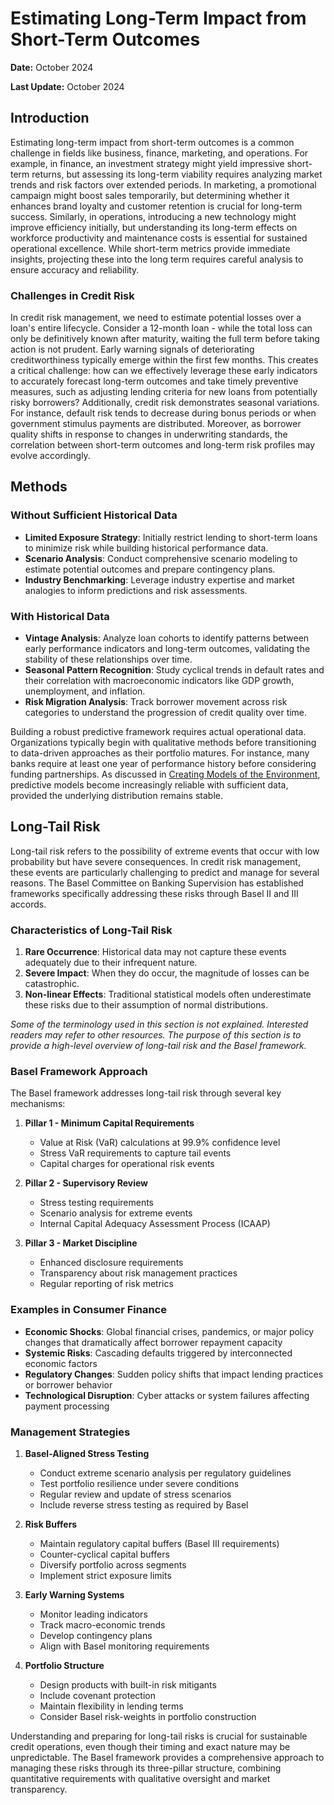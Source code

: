 # Estimating Long-Term Impact from Short-Term Outcomes

**Date:** October 2024

**Last Update:** October 2024

## Introduction

Estimating long-term impact from short-term outcomes is a common challenge in fields like business, finance, marketing, and operations. For example, in finance, an investment strategy might yield impressive short-term returns, but assessing its long-term viability requires analyzing market trends and risk factors over extended periods. In marketing, a promotional campaign might boost sales temporarily, but determining whether it enhances brand loyalty and customer retention is crucial for long-term success. Similarly, in operations, introducing a new technology might improve efficiency initially, but understanding its long-term effects on workforce productivity and maintenance costs is essential for sustained operational excellence. While short-term metrics provide immediate insights, projecting these into the long term requires careful analysis to ensure accuracy and reliability.

### Challenges in Credit Risk

In credit risk management, we need to estimate potential losses over a loan's entire lifecycle. Consider a 12-month loan - while the total loss can only be definitively known after maturity, waiting the full term before taking action is not prudent. Early warning signals of deteriorating creditworthiness typically emerge within the first few months. This creates a critical challenge: how can we effectively leverage these early indicators to accurately forecast long-term outcomes and take timely preventive measures, such as adjusting lending criteria for new loans from potentially risky borrowers? Additionally, credit risk demonstrates seasonal variations. For instance, default risk tends to decrease during bonus periods or when government stimulus payments are distributed. Moreover, as borrower quality shifts in response to changes in underwriting standards, the correlation between short-term outcomes and long-term risk profiles may evolve accordingly.

## Methods

### Without Sufficient Historical Data

- **Limited Exposure Strategy**: Initially restrict lending to short-term loans to minimize risk while building historical performance data.
- **Scenario Analysis**: Conduct comprehensive scenario modeling to estimate potential outcomes and prepare contingency plans.
- **Industry Benchmarking**: Leverage industry expertise and market analogies to inform predictions and risk assessments.

### With Historical Data

- **Vintage Analysis**: Analyze loan cohorts to identify patterns between early performance indicators and long-term outcomes, validating the stability of these relationships over time.
- **Seasonal Pattern Recognition**: Study cyclical trends in default rates and their correlation with macroeconomic indicators like GDP growth, unemployment, and inflation.
- **Risk Migration Analysis**: Track borrower movement across risk categories to understand the progression of credit quality over time.

Building a robust predictive framework requires actual operational data. Organizations typically begin with qualitative methods before transitioning to data-driven approaches as their portfolio matures. For instance, many banks require at least one year of performance history before considering funding partnerships. As discussed in [Creating Models of the Environment](environment_models.md), predictive models become increasingly reliable with sufficient data, provided the underlying distribution remains stable.

## Long-Tail Risk

Long-tail risk refers to the possibility of extreme events that occur with low probability but have severe consequences. In credit risk management, these events are particularly challenging to predict and manage for several reasons. The Basel Committee on Banking Supervision has established frameworks specifically addressing these risks through Basel II and III accords.

### Characteristics of Long-Tail Risk

1. **Rare Occurrence**: Historical data may not capture these events adequately due to their infrequent nature.
2. **Severe Impact**: When they do occur, the magnitude of losses can be catastrophic.
3. **Non-linear Effects**: Traditional statistical models often underestimate these risks due to their assumption of normal distributions.

*Some of the terminology used in this section is not explained. Interested readers may refer to other resources. The purpose of this section is to provide a high-level overview of long-tail risk and the Basel framework.*

### Basel Framework Approach

The Basel framework addresses long-tail risk through several key mechanisms:

1. **Pillar 1 - Minimum Capital Requirements**
   - Value at Risk (VaR) calculations at 99.9% confidence level
   - Stress VaR requirements to capture tail events
   - Capital charges for operational risk events

2. **Pillar 2 - Supervisory Review**
   - Stress testing requirements
   - Scenario analysis for extreme events
   - Internal Capital Adequacy Assessment Process (ICAAP)

3. **Pillar 3 - Market Discipline**
   - Enhanced disclosure requirements
   - Transparency about risk management practices
   - Regular reporting of risk metrics

### Examples in Consumer Finance

- **Economic Shocks**: Global financial crises, pandemics, or major policy changes that dramatically affect borrower repayment capacity
- **Systemic Risks**: Cascading defaults triggered by interconnected economic factors
- **Regulatory Changes**: Sudden policy shifts that impact lending practices or borrower behavior
- **Technological Disruption**: Cyber attacks or system failures affecting payment processing

### Management Strategies

1. **Basel-Aligned Stress Testing**
   - Conduct extreme scenario analysis per regulatory guidelines
   - Test portfolio resilience under severe conditions
   - Regular review and update of stress scenarios
   - Include reverse stress testing as required by Basel

2. **Risk Buffers**
   - Maintain regulatory capital buffers (Basel III requirements)
   - Counter-cyclical capital buffers
   - Diversify portfolio across segments
   - Implement strict exposure limits

3. **Early Warning Systems**
   - Monitor leading indicators
   - Track macro-economic trends
   - Develop contingency plans
   - Align with Basel monitoring requirements

4. **Portfolio Structure**
   - Design products with built-in risk mitigants
   - Include covenant protection
   - Maintain flexibility in lending terms
   - Consider Basel risk-weights in portfolio construction

Understanding and preparing for long-tail risks is crucial for sustainable credit operations, even though their timing and exact nature may be unpredictable. The Basel framework provides a comprehensive approach to managing these risks through its three-pillar structure, combining quantitative requirements with qualitative oversight and market transparency.